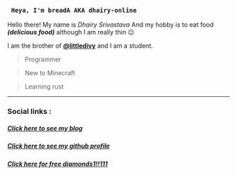 ### ` Heya, I'm breadA AKA dhairy-online`


Hello there! My name is *Dhairy Srivastava* And my hobby is to eat food ***(delicious food)*** although I am really thin 😐



I am the brother of [**@littledivy**](https://divy.work) and I am a student.
>  Programmer

> New to Minecraft

> Learning rust
---
### Social links :
#####  [Click here to see my blog](https://bread.divy.work)
#####  [Click here to see my github profile](https://github.com/dhairy-online)
#####  [Click here for free diamonds1!!111](https://suspicous.link)
